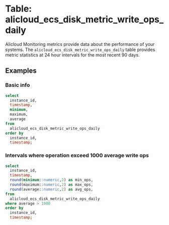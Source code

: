 # Table: alicloud_ecs_disk_metric_write_ops_daily

Alicloud Monitoring metrics provide data about the performance of your systems. The `alicloud_ecs_disk_metric_write_ops_daily` table provides metric statistics at 24 hour intervals for the most recent 90 days.

## Examples

### Basic info

```sql
select
  instance_id,
  timestamp,
  minimum,
  maximum,
  average
from
  alicloud_ecs_disk_metric_write_ops_daily
order by
  instance_id,
  timestamp;
```

### Intervals where operation exceed 1000 average write ops

```sql
select
  instance_id,
  timestamp,
  round(minimum::numeric,2) as min_ops,
  round(maximum::numeric,2) as max_ops,
  round(average::numeric,2) as avg_ops,
from
  alicloud_ecs_disk_metric_write_ops_daily
where average > 1000
order by
  instance_id,
  timestamp;
```